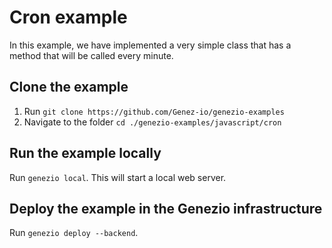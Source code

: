 # Cron example

In this example, we have implemented a very simple class that has a method that will be called every minute.

## Clone the example
1. Run `git clone https://github.com/Genez-io/genezio-examples`
2. Navigate to the folder `cd ./genezio-examples/javascript/cron`

## Run the example locally

Run `genezio local`. This will start a local web server.

## Deploy the example in the Genezio infrastructure

Run `genezio deploy --backend`.
